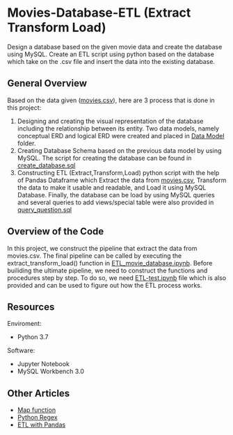 # Movies-Database-ETL (Extract Transform Load)
Design a database based on the given movie data and create the database using MySQL. Create an ETL script using python based on the database which take on the .csv file and insert the data into the existing database.

## General Overview
Based on the data given ([movies.csv](https://github.com/muyassarhafizh/Movies-Database-ETL/blob/main/Data/movies.csv)), here are 3 process that is done in this project:

1. Designing and creating the visual representation of the database including the relationship between its entity. Two data models, namely conceptual ERD and logical ERD were created and placed in [Data Model](https://github.com/muyassarhafizh/Movies-Database-ETL/tree/main/Data%20Model%20(ERD)) folder.
2. Creating Database Schema based on the previous data model by using MySQL. The script for creating the database can be found in [create_database.sql](https://github.com/muyassarhafizh/Movies-Database-ETL/blob/main/create_database.sql)
3. Constructing ETL (Extract,Transform,Load) python script with the help of Pandas Dataframe which Extract the data from [movies.csv](https://github.com/muyassarhafizh/Movies-Database-ETL/blob/main/Data/movies.csv), Transform the data to make it usable and readable, and Load it using MySQL Database. Finally, the database can be load by using MySQL queries and several queries to add views/special table were also provided in [query_question.sql](https://github.com/muyassarhafizh/Movies-Database-ETL/blob/main/query_question.sql)


## Overview of the Code
In this project, we construct the pipeline that extract the data from movies.csv. The final pipeline can be called by executing the extract_transform_load() function in [ETL_movie_database.ipynb](https://github.com/muyassarhafizh/Movies-Database-ETL/blob/main/ETL_movie_database.ipynb). Before builiding the ultimate pipeline, we need to construct the functions and procedures step by step. To do so, we need [ETL-test.ipynb](https://github.com/muyassarhafizh/Movies-Database-ETL/blob/main/ETL-test.ipynb) file which is also provided and can be used to figure out how the ETL process works. 

## Resources
Enviroment:
- Python 3.7

Software:

- Jupyter Notebook
- MySQL Workbench 3.0

## Other Articles
- [Map function](https://www.geeksforgeeks.org/difference-between-map-applymap-and-apply-methods-in-pandas/)
- [Python Regex](https://www.geeksforgeeks.org/python-regex-cheat-sheet/)
- [ETL with Pandas](https://algakovic.medium.com/extract-transform-load-etl-with-pandas-d9e52c309e82)
